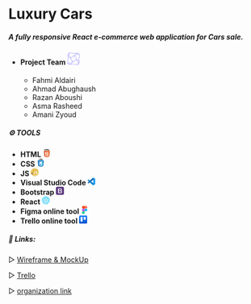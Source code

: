 # Luxury Cars

##### A fully responsive React e-commerce web application for Cars sale.

- #### Project Team ![](./carzone-app/src/Images/teamwork.png)
  - Fahmi Aldairi
  - Ahmad Abughaush
  - Razan Aboushi
  - Asma Rasheed
  - Amani Zyoud

##### **⚙️ TOOLS**

- **HTML ![](./carzone-app/src/Images/html-5.png)**
- **CSS ![](./carzone-app/src/Images/css.png)**
- **JS ![](./carzone-app/src/Images/javascript.png)**
- **Visual Studio Code ![](./carzone-app/src/Images/vs.png)**
- **Bootstrap ![](./carzone-app/src/Images/bootstrap.png)**
- **React ![](./carzone-app/src/Images/react.png)**
- **Figma online tool ![](./carzone-app/src/Images/figma2.png)**
- **Trello online tool ![](./carzone-app/src/Images/trello.png)**

##### **📎 Links:**

▷ [Wireframe & MockUp](https://www.figma.com/file/Hg5DjQexWoIT5AKUhuWM2v/E-Commerce-Cars?type=design&node-id=0%3A1&t=q6hN3BKb2YUR2EcL-1)

▷ [Trello](https://trello.com/b/UajPSgRm/e-commerce)

▷ [organization link](https://github.com/Ecommerce-99/CARZONE)
